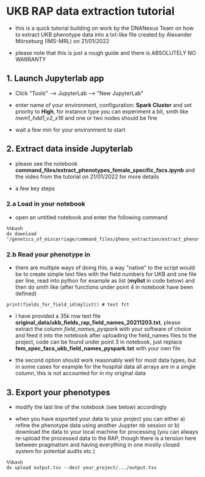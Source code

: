# UKB RAP data extraction tutorial

- this is a quick tutorial building on work by the DNANexus Team on how to extract UKB phenotype data into a txt-like file created by Alexander Mörseburg (IMS-MRL) on 21/01/2022

- please note that this is just a rough guide and there is ABSOLUTELY NO WARRANTY


## 1. Launch Jupyterlab app
- Click "Tools" --> JupyterLab --> "New JupyterLab"

- enter name of your environment, configuration: **Spark Cluster** and set priority to **High**, for instance type you can experiment a bit, smth like *mem1_hdd1_v2_x16* and one or two nodes should be fine

- wait a few min for your environment to start

## 2. Extract data inside Jupyterlab

- please see the notebook **command_files/extract_phenotypes_female_specific_facs.ipynb** and the video from the tutorial on 21/01/2022 for more details

- a few key steps

### 2.a Load in your notebook

- open an untitled notebook and enter the following command


```{python dummychunk, echo = TRUE, eval = FALSE}
%%bash
dx download "/genetics_of_miscarriage/command_files/pheno_extraction/extract_phenotypes_miscarriage_genetics.ipynb"
```

### 2.b Read your phenotype in

- there are multiple ways of doing this, a way "native" to the script would be to create simple text files with the field numbers for UKB and one file per line, read into python for example as list (**mylist** in code below) and then do smth like (after functions under point 4 in notebook have been defined)

```{python dummychunk2, echo = TRUE, eval = FALSE}
print(fields_for_field_id(mylist)) # test fct
```

- I have provided a 35k row text file **original_data/ukb_fields_rap_field_names_20211203.txt**, please extract the column *field_names_pyspark* with your software of choice and feed it into the notebook after uploading the field_names files to the project, code can be found under point 3 in notebook, just replace **fem_spec_facs_ukb_field_names_pyspark.txt** with your own file

- the second option should work reasonably well for most data types, but in some cases for example for the hospital data all arrays are in a single column, this is not accounted for in my original data

## 3. Export your phenotypes

- modify the last line of the notebook (see below) accordingly

- when you have exported your data to your project you can either a) refine the phenotype data using another Juypter nb session or b) download the data to your local machine for processing (you can always re-upload the processed data to the RAP, though there is a tension here between pragmatism and having everything in one mostly closed system for potential audits etc.)

```{python dummychunk3, echo = TRUE, eval = FALSE}
%%bash
dx upload output.tsv --dest your_project/.../output.tsv
```
